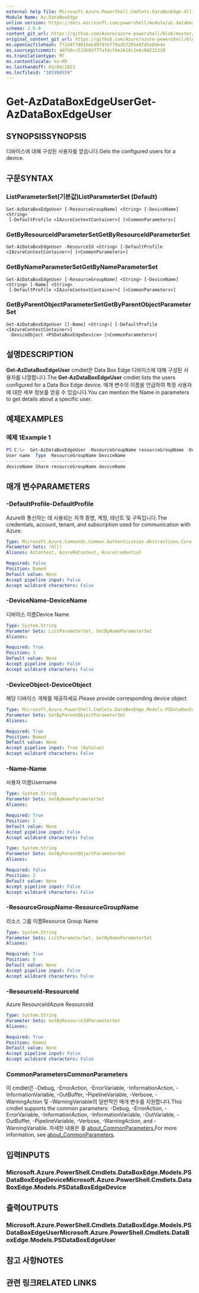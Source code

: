 ```yaml
---
external help file: Microsoft.Azure.PowerShell.Cmdlets.DataBoxEdge.dll-Help.xml
Module Name: Az.DataBoxEdge
online version: https://docs.microsoft.com/powershell/module/az.databoxedge/get-azdataboxedgeuser
schema: 2.0.0
content_git_url: https://github.com/Azure/azure-powershell/blob/master/src/DataBoxEdge/DataBoxEdge/help/Get-AzDataBoxEdgeUser.md
original_content_git_url: https://github.com/Azure/azure-powershell/blob/master/src/DataBoxEdge/DataBoxEdge/help/Get-AzDataBoxEdgeUser.md
ms.openlocfilehash: 7f2d4f7461bebd0797e779ad57295e8f45e8de4e
ms.sourcegitcommit: 4dfb0cc533b83f77afdcfbe2618c1e6c8d221330
ms.translationtype: MT
ms.contentlocale: ko-KR
ms.lasthandoff: 03/04/2021
ms.locfileid: "101998559"
---
```

# <span data-ttu-id="afda4-101">Get-AzDataBoxEdgeUser</span><span class="sxs-lookup"><span data-stu-id="afda4-101">Get-AzDataBoxEdgeUser</span></span>

## <span data-ttu-id="afda4-102">SYNOPSIS</span><span class="sxs-lookup"><span data-stu-id="afda4-102">SYNOPSIS</span></span>
<span data-ttu-id="afda4-103">디바이스에 대해 구성된 사용자를 얻습니다.</span><span class="sxs-lookup"><span data-stu-id="afda4-103">Gets the configured users for a device.</span></span>

## <span data-ttu-id="afda4-104">구문</span><span class="sxs-lookup"><span data-stu-id="afda4-104">SYNTAX</span></span>

### <span data-ttu-id="afda4-105">ListParameterSet(기본값)</span><span class="sxs-lookup"><span data-stu-id="afda4-105">ListParameterSet (Default)</span></span>
```
Get-AzDataBoxEdgeUser [-ResourceGroupName] <String> [-DeviceName] <String>
 [-DefaultProfile <IAzureContextContainer>] [<CommonParameters>]
```

### <span data-ttu-id="afda4-106">GetByResourceIdParameterSet</span><span class="sxs-lookup"><span data-stu-id="afda4-106">GetByResourceIdParameterSet</span></span>
```
Get-AzDataBoxEdgeUser -ResourceId <String> [-DefaultProfile <IAzureContextContainer>] [<CommonParameters>]
```

### <span data-ttu-id="afda4-107">GetByNameParameterSet</span><span class="sxs-lookup"><span data-stu-id="afda4-107">GetByNameParameterSet</span></span>
```
Get-AzDataBoxEdgeUser [-ResourceGroupName] <String> [-DeviceName] <String> [-Name] <String>
 [-DefaultProfile <IAzureContextContainer>] [<CommonParameters>]
```

### <span data-ttu-id="afda4-108">GetByParentObjectParameterSet</span><span class="sxs-lookup"><span data-stu-id="afda4-108">GetByParentObjectParameterSet</span></span>
```
Get-AzDataBoxEdgeUser [[-Name] <String>] [-DefaultProfile <IAzureContextContainer>]
 -DeviceObject <PSDataBoxEdgeDevice> [<CommonParameters>]
```

## <span data-ttu-id="afda4-109">설명</span><span class="sxs-lookup"><span data-stu-id="afda4-109">DESCRIPTION</span></span>
<span data-ttu-id="afda4-110">**Get-AzDataBoxEdgeUser** cmdlet은 Data Box Edge 디바이스에 대해 구성된 사용자를 나열합니다.</span><span class="sxs-lookup"><span data-stu-id="afda4-110">The **Get-AzDataBoxEdgeUser** cmdlet lists the users configured for a Data Box Edge device.</span></span> <span data-ttu-id="afda4-111">매개 변수의 이름을 언급하여 특정 사용자에 대한 세부 정보를 얻을 수 있습니다.</span><span class="sxs-lookup"><span data-stu-id="afda4-111">You can mention the Name in parameters to get details about a specific user.</span></span>

## <span data-ttu-id="afda4-112">예제</span><span class="sxs-lookup"><span data-stu-id="afda4-112">EXAMPLES</span></span>

### <span data-ttu-id="afda4-113">예제 1</span><span class="sxs-lookup"><span data-stu-id="afda4-113">Example 1</span></span>
```powershell
PS C:\>  Get-AzDataBoxEdgeUser -ResourceGroupName resourceGroupName -DeviceName deviceName
User name  Type  ResourceGroupName DeviceName
---------  ----  ----------------- ----------
deviceName Share resourceGroupName deviceName
```

## <span data-ttu-id="afda4-114">매개 변수</span><span class="sxs-lookup"><span data-stu-id="afda4-114">PARAMETERS</span></span>

### <span data-ttu-id="afda4-115">-DefaultProfile</span><span class="sxs-lookup"><span data-stu-id="afda4-115">-DefaultProfile</span></span>
<span data-ttu-id="afda4-116">Azure와 통신하는 데 사용되는 자격 증명, 계정, 테넌트 및 구독입니다.</span><span class="sxs-lookup"><span data-stu-id="afda4-116">The credentials, account, tenant, and subscription used for communication with Azure.</span></span>

```yaml
Type: Microsoft.Azure.Commands.Common.Authentication.Abstractions.Core.IAzureContextContainer
Parameter Sets: (All)
Aliases: AzContext, AzureRmContext, AzureCredential

Required: False
Position: Named
Default value: None
Accept pipeline input: False
Accept wildcard characters: False
```

### <span data-ttu-id="afda4-117">-DeviceName</span><span class="sxs-lookup"><span data-stu-id="afda4-117">-DeviceName</span></span>
<span data-ttu-id="afda4-118">디바이스 이름</span><span class="sxs-lookup"><span data-stu-id="afda4-118">Device Name</span></span>

```yaml
Type: System.String
Parameter Sets: ListParameterSet, GetByNameParameterSet
Aliases:

Required: True
Position: 1
Default value: None
Accept pipeline input: False
Accept wildcard characters: False
```

### <span data-ttu-id="afda4-119">-DeviceObject</span><span class="sxs-lookup"><span data-stu-id="afda4-119">-DeviceObject</span></span>
<span data-ttu-id="afda4-120">해당 디바이스 개체를 제공하세요.</span><span class="sxs-lookup"><span data-stu-id="afda4-120">Please provide corresponding device object</span></span>

```yaml
Type: Microsoft.Azure.PowerShell.Cmdlets.DataBoxEdge.Models.PSDataBoxEdgeDevice
Parameter Sets: GetByParentObjectParameterSet
Aliases:

Required: True
Position: Named
Default value: None
Accept pipeline input: True (ByValue)
Accept wildcard characters: False
```

### <span data-ttu-id="afda4-121">-Name</span><span class="sxs-lookup"><span data-stu-id="afda4-121">-Name</span></span>
<span data-ttu-id="afda4-122">사용자 이름</span><span class="sxs-lookup"><span data-stu-id="afda4-122">Username</span></span>

```yaml
Type: System.String
Parameter Sets: GetByNameParameterSet
Aliases:

Required: True
Position: 2
Default value: None
Accept pipeline input: False
Accept wildcard characters: False
```

```yaml
Type: System.String
Parameter Sets: GetByParentObjectParameterSet
Aliases:

Required: False
Position: 2
Default value: None
Accept pipeline input: False
Accept wildcard characters: False
```

### <span data-ttu-id="afda4-123">-ResourceGroupName</span><span class="sxs-lookup"><span data-stu-id="afda4-123">-ResourceGroupName</span></span>
<span data-ttu-id="afda4-124">리소스 그룹 이름</span><span class="sxs-lookup"><span data-stu-id="afda4-124">Resource Group Name</span></span>

```yaml
Type: System.String
Parameter Sets: ListParameterSet, GetByNameParameterSet
Aliases:

Required: True
Position: 0
Default value: None
Accept pipeline input: False
Accept wildcard characters: False
```

### <span data-ttu-id="afda4-125">-ResourceId</span><span class="sxs-lookup"><span data-stu-id="afda4-125">-ResourceId</span></span>
<span data-ttu-id="afda4-126">Azure ResourceId</span><span class="sxs-lookup"><span data-stu-id="afda4-126">Azure ResourceId</span></span>

```yaml
Type: System.String
Parameter Sets: GetByResourceIdParameterSet
Aliases:

Required: True
Position: Named
Default value: None
Accept pipeline input: False
Accept wildcard characters: False
```

### <span data-ttu-id="afda4-127">CommonParameters</span><span class="sxs-lookup"><span data-stu-id="afda4-127">CommonParameters</span></span>
<span data-ttu-id="afda4-128">이 cmdlet은 -Debug, -ErrorAction, -ErrorVariable, -InformationAction, -InformationVariable, -OutBuffer, -PipelineVariable, -Verbose, -WarningAction 및 -WarningVariable의 일반적인 매개 변수를 지원합니다.</span><span class="sxs-lookup"><span data-stu-id="afda4-128">This cmdlet supports the common parameters: -Debug, -ErrorAction, -ErrorVariable, -InformationAction, -InformationVariable, -OutVariable, -OutBuffer, -PipelineVariable, -Verbose, -WarningAction, and -WarningVariable.</span></span> <span data-ttu-id="afda4-129">자세한 내용은 를 [about_CommonParameters.](http://go.microsoft.com/fwlink/?LinkID=113216)</span><span class="sxs-lookup"><span data-stu-id="afda4-129">For more information, see [about_CommonParameters](http://go.microsoft.com/fwlink/?LinkID=113216).</span></span>

## <span data-ttu-id="afda4-130">입력</span><span class="sxs-lookup"><span data-stu-id="afda4-130">INPUTS</span></span>

### <span data-ttu-id="afda4-131">Microsoft.Azure.PowerShell.Cmdlets.DataBoxEdge.Models.PSDataBoxEdgeDevice</span><span class="sxs-lookup"><span data-stu-id="afda4-131">Microsoft.Azure.PowerShell.Cmdlets.DataBoxEdge.Models.PSDataBoxEdgeDevice</span></span>

## <span data-ttu-id="afda4-132">출력</span><span class="sxs-lookup"><span data-stu-id="afda4-132">OUTPUTS</span></span>

### <span data-ttu-id="afda4-133">Microsoft.Azure.PowerShell.Cmdlets.DataBoxEdge.Models.PSDataBoxEdgeUser</span><span class="sxs-lookup"><span data-stu-id="afda4-133">Microsoft.Azure.PowerShell.Cmdlets.DataBoxEdge.Models.PSDataBoxEdgeUser</span></span>

## <span data-ttu-id="afda4-134">참고 사항</span><span class="sxs-lookup"><span data-stu-id="afda4-134">NOTES</span></span>

## <span data-ttu-id="afda4-135">관련 링크</span><span class="sxs-lookup"><span data-stu-id="afda4-135">RELATED LINKS</span></span>
